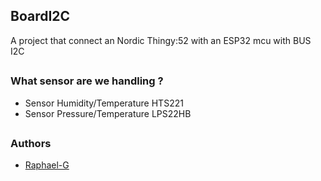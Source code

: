 ## BoardI2C

A project that connect an Nordic Thingy:52 with an ESP32 mcu with BUS I2C

##

### What sensor are we handling ?

 - Sensor Humidity/Temperature HTS221
 - Sensor Pressure/Temperature LPS22HB

##
### Authors
 * [Raphael-G](https://github.com/Clemon-R)